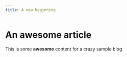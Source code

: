 ```yaml
---
title: A new beginning
---
```


# An awesome article

This is some **awesome** content for a crazy sample blog